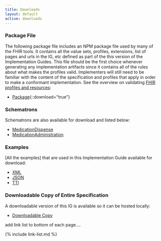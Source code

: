 ```yaml
---
title: Downloads
layout: default
active: downloads
---
```


<!-- source pages/\_include/{{page.md_filename}}.md  file  -->

### Package File

The following package file includes an NPM package file used by many of the FHIR tools.  It contains all the value sets, profiles, extensions, list of pages and urls in the IG, etc defined as part of the this version of the Implementation Guides. This file should be the first choice whenever generating any implementation artifacts since it contains all of the rules about what makes the profiles valid. Implementers will still need to be familiar with the content of the specification and profiles that apply in order to make a conformant implementation. See the overview on validating [FHIR profiles and resources]({{site.data.fhir.path}}validation.html):

- [Package](package.tgz){::download="true"}

### Schematrons

Schematrons are also available for download and listed below:

- [MedicationDispense](medicationdispense.sch)
- [MedicationAdministration](medicationadministration.sch)

### Examples

[All the examples] that are used in this Implementation Guide available for download:

- [XML](examples.xml.zip)
- [JSON](examples.json.zip)
- [TTl](examples.ttl.zip)

### Downloadable Copy of Entire Specification

A downloadable version of this IG is available so it can be hosted locally:

- [Downloadable Copy](full-ig.zip)


add link list to bottom of each page....
<!-- {% raw %}>{% include link-list.md %} {% endraw %}-->

{% include link-list.md %}
